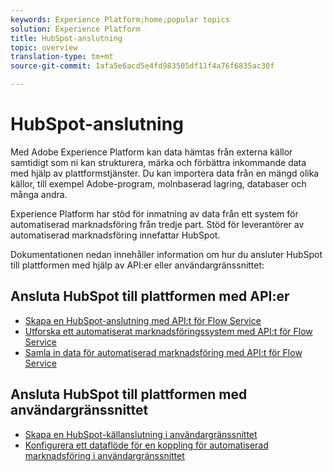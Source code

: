```yaml
---
keywords: Experience Platform;home;popular topics
solution: Experience Platform
title: HubSpot-anslutning
topic: overview
translation-type: tm+mt
source-git-commit: 1afa5e6acd5e4fd983505df11f4a76f6835ac30f

---
```



# HubSpot-anslutning

Med Adobe Experience Platform kan data hämtas från externa källor samtidigt som ni kan strukturera, märka och förbättra inkommande data med hjälp av plattformstjänster. Du kan importera data från en mängd olika källor, till exempel Adobe-program, molnbaserad lagring, databaser och många andra.

Experience Platform har stöd för inmatning av data från ett system för automatiserad marknadsföring från tredje part. Stöd för leverantörer av automatiserad marknadsföring innefattar HubSpot.

Dokumentationen nedan innehåller information om hur du ansluter HubSpot till plattformen med hjälp av API:er eller användargränssnittet:

## Ansluta HubSpot till plattformen med API:er

- [Skapa en HubSpot-anslutning med API:t för Flow Service](../../tutorials/api/create/marketing-automation/hubspot.md)
- [Utforska ett automatiserat marknadsföringssystem med API:t för Flow Service](../../tutorials/api/explore/marketing-automation.md)
- [Samla in data för automatiserad marknadsföring med API:t för Flow Service](../../tutorials/api/collect/marketing-automation.md)

## Ansluta HubSpot till plattformen med användargränssnittet

- [Skapa en HubSpot-källanslutning i användargränssnittet](../../tutorials/ui/create/marketing-automation/hubspot.md)
- [Konfigurera ett dataflöde för en koppling för automatiserad marknadsföring i användargränssnittet](../../tutorials/ui/dataflow/marketing-automation.md)